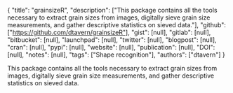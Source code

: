 {
  "title": "grainsizeR",
  "description": ["This package contains all the tools necessary to extract grain sizes from images, digitally sieve grain size measurements, and gather descriptive statistics on sieved data."],
  "github": ["https://github.com/dtavern/grainsizeR"],
  "gist": [null],
  "gitlab": [null],
  "bitbucket": [null],
  "launchpad": [null],
  "twitter": [null],
  "blogpost": [null],
  "cran": [null],
  "pypi": [null],
  "website": [null],
  "publication": [null],
  "DOI": [null],
  "notes": [null],
  "tags": ["Shape recognition"],
  "authors": ["dtavern"]
}

<!-- Generated by csv2md.R – do not edit by hand -->

This package contains all the tools necessary to extract grain sizes from images, digitally sieve grain size measurements, and gather descriptive statistics on sieved data.